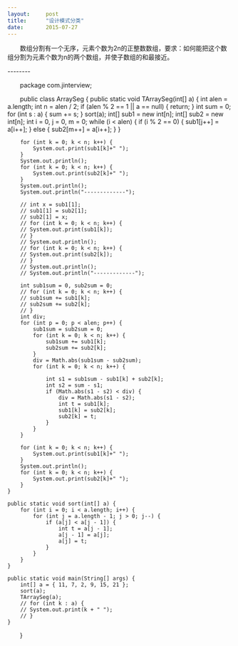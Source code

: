 ```yaml
---
layout:     post
title:      "设计模式分类"
date:       2015-07-27
---
```


<style type="text/css">
p{
	text-indent: 2em;
}
.post img {
  margin-bottom: 0rem;
}
</style>

<p class="intro">
	<span class="dropcap">数组分割</span>有一个无序，元素个数为2n的正整数数组，要求：如何能把这个数组分割为元素个数为n的两个数组，并使子数组的和最接近。
</p>
--------

package com.jinterview;

public class ArraySeg {
	public static void TArraySeg(int[] a) {
		int alen = a.length;
		int n = alen / 2;
		if (alen % 2 == 1 || a == null) {
			return;
		}
		int sum = 0;
		for (int s : a) {
			sum += s;
		}
		sort(a);
		int[] sub1 = new int[n];
		int[] sub2 = new int[n];
		int i = 0, j = 0, m = 0;
		while (i < alen) {
			if (i % 2 == 0) {
				sub1[j++] = a[i++];
			} else {
				sub2[m++] = a[i++];
			}
		}

		for (int k = 0; k < n; k++) {
			System.out.print(sub1[k]+" ");
		}
		System.out.println();
		for (int k = 0; k < n; k++) {
			System.out.print(sub2[k]+" ");
		}
		System.out.println();
		System.out.println("-------------");

		// int x = sub1[1];
		// sub1[1] = sub2[1];
		// sub2[1] = x;
		// for (int k = 0; k < n; k++) {
		// System.out.print(sub1[k]);
		// }
		// System.out.println();
		// for (int k = 0; k < n; k++) {
		// System.out.print(sub2[k]);
		// }
		// System.out.println();
		// System.out.println("-------------");

		int sub1sum = 0, sub2sum = 0;
		// for (int k = 0; k < n; k++) {
		// sub1sum += sub1[k];
		// sub2sum += sub2[k];
		// }
		int div;
		for (int p = 0; p < alen; p++) {
			sub1sum = sub2sum = 0;
			for (int k = 0; k < n; k++) {
				sub1sum += sub1[k];
				sub2sum += sub2[k];
			}
			div = Math.abs(sub1sum - sub2sum);
			for (int k = 0; k < n; k++) {

				int s1 = sub1sum - sub1[k] + sub2[k];
				int s2 = sum - s1;
				if (Math.abs(s1 - s2) < div) {
					div = Math.abs(s1 - s2);
					int t = sub1[k];
					sub1[k] = sub2[k];
					sub2[k] = t;
				}
			}
		}

		for (int k = 0; k < n; k++) {
			System.out.print(sub1[k]+" ");
		}
		System.out.println();
		for (int k = 0; k < n; k++) {
			System.out.print(sub2[k]+" ");
		}
	}

	public static void sort(int[] a) {
		for (int i = 0; i < a.length; i++) {
			for (int j = a.length - 1; j > 0; j--) {
				if (a[j] < a[j - 1]) {
					int t = a[j - 1];
					a[j - 1] = a[j];
					a[j] = t;
				}
			}
		}
	}

	public static void main(String[] args) {
		int[] a = { 11, 7, 2, 9, 15, 21 };
		sort(a);
		TArraySeg(a);
		// for (int k : a) {
		// System.out.print(k + " ");
		// }
	}
}

